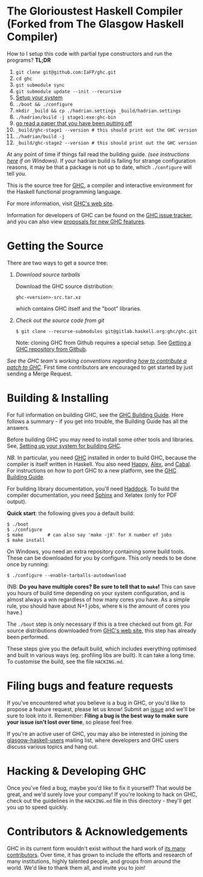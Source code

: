 The Glorioustest Haskell Compiler (Forked from The Glasgow Haskell Compiler)
==============================

How to I setup this code with partial type constructors and run the programs?
**TL;DR**

1. `git clone git@github.com:IaFP/ghc.git`
1. `cd ghc`
1. `git submodule sync`
1. `git submodule update --init --recursive`
1. [Setup your system](https://gitlab.haskell.org/ghc/ghc/-/wikis/building/preparation)
1. `./boot && ./configure` 
1. `mkdir _build && cp ./hadrian.settings _build/hadrian.settings`
1. `./hadrian/build -j stage1:exe:ghc-bin`
1. [go read a paper that you have been putting off](https://xkcd.com/303/)
1. `_build/ghc-stage1 --version # this should print out the GHC version`
1. `./hadrian/build -j`
1. `_build/ghc-stage2 --version # this should print out the GHC version`

 
At any point of time if things fail read the building guide. 
*(see instructions [here](https://gitlab.haskell.org/ghc/ghc/-/wikis/building/hadrian) if on Windows).* If your hadrian build is failing for strange configuration reasons, it may be that a package is not up to date, which `./configure` will tell you.
 
This is the source tree for [GHC][1], a compiler and interactive
environment for the Haskell functional programming language.

For more information, visit [GHC's web site][1].

Information for developers of GHC can be found on the [GHC issue tracker][2], and you can also view [proposals for new GHC features][13].


Getting the Source
==================

There are two ways to get a source tree:

 1. *Download source tarballs*

    Download the GHC source distribution:

        ghc-<version>-src.tar.xz

    which contains GHC itself and the "boot" libraries.

 2. *Check out the source code from git*

        $ git clone --recurse-submodules git@gitlab.haskell.org:ghc/ghc.git

    Note: cloning GHC from Github requires a special setup. See [Getting a GHC
    repository from Github][7].

  *See the GHC team's working conventions regarding [how to contribute a patch to GHC](https://gitlab.haskell.org/ghc/ghc/wikis/working-conventions/fixing-bugs).* First time contributors are encouraged to get started by just sending a Merge Request.


Building & Installing
=====================

For full information on building GHC, see the [GHC Building Guide][3].
Here follows a summary - if you get into trouble, the Building Guide
has all the answers.

Before building GHC you may need to install some other tools and
libraries.  See, [Setting up your system for building GHC][8].

*NB.* In particular, you need [GHC][1] installed in order to build GHC,
because the compiler is itself written in Haskell.  You also need
[Happy][4], [Alex][5], and [Cabal][9].  For instructions on how
to port GHC to a new platform, see the [GHC Building Guide][3].

For building library documentation, you'll need [Haddock][6].  To build
the compiler documentation, you need [Sphinx](http://www.sphinx-doc.org/)
and Xelatex (only for PDF output).

**Quick start**: the following gives you a default build:

    $ ./boot
    $ ./configure
    $ make         # can also say 'make -jX' for X number of jobs
    $ make install

  On Windows, you need an extra repository containing some build tools.
  These can be downloaded for you by configure. This only needs to be done once by running:

    $ ./configure --enable-tarballs-autodownload

(NB: **Do you have multiple cores? Be sure to tell that to `make`!** This can
save you hours of build time depending on your system configuration, and is
almost always a win regardless of how many cores you have. As a simple rule,
you should have about N+1 jobs, where `N` is the amount of cores you have.)

The `./boot` step is only necessary if this is a tree checked out
from git.  For source distributions downloaded from [GHC's web site][1],
this step has already been performed.

These steps give you the default build, which includes everything
optimised and built in various ways (eg. profiling libs are built).
It can take a long time.  To customise the build, see the file `HACKING.md`.

Filing bugs and feature requests
================================

If you've encountered what you believe is a bug in GHC, or you'd like
to propose a feature request, please let us know! Submit an [issue][10] and we'll be sure to look into it. Remember:
**Filing a bug is the best way to make sure your issue isn't lost over
time**, so please feel free.

If you're an active user of GHC, you may also be interested in joining
the [glasgow-haskell-users][11] mailing list, where developers and
GHC users discuss various topics and hang out.

Hacking & Developing GHC
========================

Once you've filed a bug, maybe you'd like to fix it yourself? That
would be great, and we'd surely love your company! If you're looking
to hack on GHC, check out the guidelines in the `HACKING.md` file in
this directory - they'll get you up to speed quickly.

Contributors & Acknowledgements
===============================

GHC in its current form wouldn't exist without the hard work of
[its many contributors][12]. Over time, it has grown to include the
efforts and research of many institutions, highly talented people, and
groups from around the world. We'd like to thank them all, and invite
you to join!

  [1]:  http://www.haskell.org/ghc/            "www.haskell.org/ghc/"
  [2]:  https://gitlab.haskell.org/ghc/ghc/issues
          "gitlab.haskell.org/ghc/ghc/issues"
  [3]:  https://gitlab.haskell.org/ghc/ghc/wikis/building
          "https://gitlab.haskell.org/ghc/ghc/wikis/building"
  [4]:  http://www.haskell.org/happy/          "www.haskell.org/happy/"
  [5]:  http://www.haskell.org/alex/           "www.haskell.org/alex/"
  [6]:  http://www.haskell.org/haddock/        "www.haskell.org/haddock/"
  [7]: https://gitlab.haskell.org/ghc/ghc/wikis/building/getting-the-sources#cloning-from-github
          "https://gitlab.haskell.org/ghc/ghc/wikis/building/getting-the-sources#cloning-from-github"
  [8]:  https://gitlab.haskell.org/ghc/ghc/wikis/building/preparation
          "https://gitlab.haskell.org/ghc/ghc/wikis/building/preparation"
  [9]:  http://www.haskell.org/cabal/          "http://www.haskell.org/cabal/"
  [10]: https://gitlab.haskell.org/ghc/ghc/issues
          "https://gitlab.haskell.org/ghc/ghc/issues"
  [11]: http://www.haskell.org/pipermail/glasgow-haskell-users/
          "http://www.haskell.org/pipermail/glasgow-haskell-users/"
  [12]: https://gitlab.haskell.org/ghc/ghc/wikis/team-ghc
          "https://gitlab.haskell.org/ghc/ghc/wikis/team-ghc"
  [13]: https://github.com/ghc-proposals/ghc-proposals
          "https://github.com/ghc-proposals/ghc-proposals"

